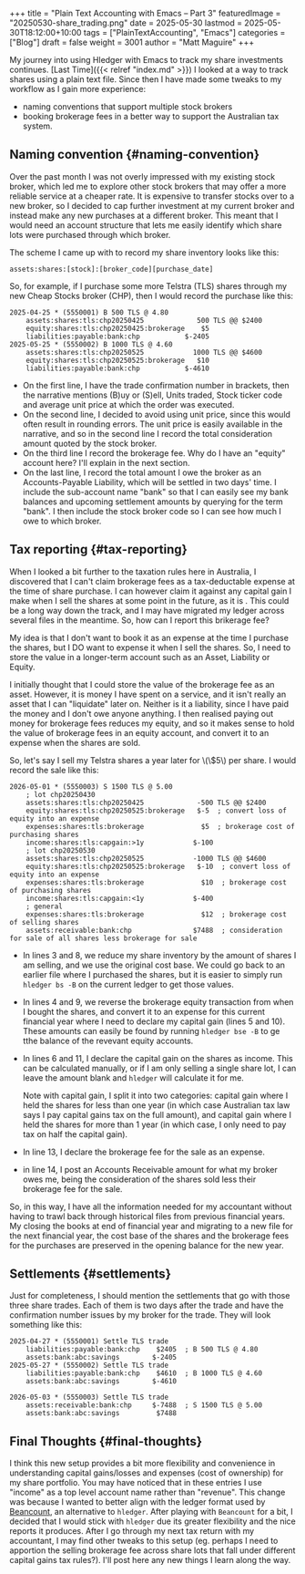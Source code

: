 +++
title = "Plain Text Accounting with Emacs – Part 3"
featuredImage = "20250530-share_trading.png"
date = 2025-05-30
lastmod = 2025-05-30T18:12:00+10:00
tags = ["PlainTextAccounting", "Emacs"]
categories = ["Blog"]
draft = false
weight = 3001
author = "Matt Maguire"
+++

My journey into using Hledger with Emacs to track my share investments continues. [Last Time]({{< relref "index.md" >}}) I looked at a way to track shares using a plain text file. Since then I have made some tweaks to my workflow as I gain more experience:

-   naming conventions that support multiple stock brokers
-   booking brokerage fees in a better way to support the Australian tax system.


## Naming convention {#naming-convention}

Over the past month I was not overly impressed with my existing stock broker, which led me to explore other stock brokers that may offer a more reliable service at a cheaper rate. It is expensive to transfer stocks over to a new broker, so I decided to cap further investment at my current broker and instead make any new purchases at a different broker. This meant that I would need an account structure that lets me easily identify which share lots were purchased through which broker.

The scheme I came up with to record my share inventory looks like this:

`assets:shares:[stock]:[broker_code][purchase_date]`

So, for example, if I purchase some more Telstra (TLS) shares through my new Cheap Stocks broker (CHP), then I would record the purchase like this:

```ledger
2025-04-25 * (5550001) B 500 TLS @ 4.80
    assets:shares:tls:chp20250425             500 TLS @@ $2400
    equity:shares:tls:chp20250425:brokerage    $5
    liabilities:payable:bank:chp           $-2405
2025-05-25 * (5550002) B 1000 TLS @ 4.60
    assets:shares:tls:chp20250525            1000 TLS @@ $4600
    equity:shares:tls:chp20250525:brokerage   $10
    liabilities:payable:bank:chp           $-4610
```

-   On the first line, I have the trade confirmation number in brackets, then the narrative mentions (B)uy or (S)ell, Units traded, Stock ticker code and average unit price at which the order was executed.
-   On the second line, I decided to avoid using unit price, since this would often result in rounding errors. The unit price is easily available in the narrative, and so in the second line I record the total consideration amount quoted by the stock broker.
-   On the third line I record the brokerage fee. Why do I have an "equity" account here? I'll explain in the next section.
-   On the last line, I record the total amount I owe the broker as an Accounts-Payable Liability, which will be settled in two days' time. I include the sub-account name "bank" so that I can easily see my bank balances and upcoming settlement amounts by querying for the term "bank". I then include the stock broker code so I can see how much I owe to which broker.


## Tax reporting {#tax-reporting}

When I looked a bit further to the taxation rules here in Australia, I discovered that I can't claim brokerage fees as a tax-deductable expense at the time of share purchase. I can however claim it against any capital gain I make when I sell the shares at some point in the future, as it is . This could be a long way down the track, and I may have migrated my ledger across several files in the meantime. So, how can I report this brikerage fee?

My idea is that I don't want to book it as an expense at the time I purchase the shares, but I DO want to expense it when I sell the shares. So, I need to store the value in a longer-term account such as an Asset, Liability or Equity.

I initially thought that I could store the value of the brokerage fee as an asset. However, it is money I have spent on a service, and it isn't really an asset that I can "liquidate" later on. Neither is it a liability, since I have paid the money and I don't owe anyone anything. I then realised paying out money for brokerage fees reduces my equity, and so it makes sense to hold the value of brokerage fees in an equity account, and convert it to an expense when the shares are sold.

So, let's say I sell my Telstra shares a year later for \\(\\$5\\) per share. I would record the sale like this:

```ledger
2026-05-01 * (5550003) S 1500 TLS @ 5.00
    ; lot chp20250430
    assets:shares:tls:chp20250425             -500 TLS @@ $2400
    equity:shares:tls:chp20250525:brokerage   $-5  ; convert loss of equity into an expense
    expenses:shares:tls:brokerage              $5  ; brokerage cost of purchasing shares
    income:shares:tls:capgain:>1y            $-100
    ; lot chp20250530
    assets:shares:tls:chp20250525            -1000 TLS @@ $4600
    equity:shares:tls:chp20250525:brokerage   $-10  ; convert loss of equity into an expense
    expenses:shares:tls:brokerage              $10  ; brokerage cost of purchasing shares
    income:shares:tls:capgain:<1y            $-400
    ; general
    expenses:shares:tls:brokerage              $12  ; brokerage cost of selling shares
    assets:receivable:bank:chp               $7488  ; consideration for sale of all shares less brokerage for sale
```

-   In lines 3 and 8, we reduce my share inventory by the amount of shares I am selling, and we use the original cost base. We could go back to an earlier file where I purchased the shares, but it is easier to simply run `hledger bs -B` on the current ledger to get those values.
-   In lines 4 and 9, we reverse the brokerage equity transaction from when I bought the shares, and convert it to an expense for this current financial year where I need to declare my capital gain (lines 5 and 10). These amounts can easily be found by running `hledger bse -B` to ge tthe balance of the revevant equity accounts.
-   In lines 6 and 11, I declare the capital gain on the shares as income. This can be calculated manually, or if I am only selling a single share lot, I can leave the amount blank and `hledger` will calculate it for me.

    Note with capital gain, I split it into two categories: capital gain where I held the shares for less than one year (in which case Australian tax law says I pay capital gains tax on the full amount), and capital gain where I held the shares for more than 1 year (in which case, I only need to pay tax on half the capital gain).
-   In line 13, I declare the brokerage fee for the sale as an expense.
-   in line 14, I post an Accounts Receivable amount for what my broker owes me, being the consideration of the shares sold less their brokerage fee for the sale.

So, in this way, I have all the information needed for my accountant without having to trawl back through historical files from previous financial years. My closing the books at end of financial year and migrating to a new file for the next financial year, the cost base of the shares and the brokerage fees for the purchases are preserved in the opening balance for the new year.


## Settlements {#settlements}

Just for completeness, I should mention the settlements that go with those three share trades. Each of them is two days after the trade and have the confirmation number issues by my broker for the trade. They will look something like this:

```ledger
2025-04-27 * (5550001) Settle TLS trade
    liabilities:payable:bank:chp    $2405  ; B 500 TLS @ 4.80
    assets:bank:abc:savings        $-2405
2025-05-27 * (5550002) Settle TLS trade
    liabilities:payable:bank:chp    $4610  ; B 1000 TLS @ 4.60
    assets:bank:abc:savings        $-4610

2026-05-03 * (5550003) Settle TLS trade
    assets:receivable:bank:chp     $-7488  ; S 1500 TLS @ 5.00
    assets:bank:abc:savings         $7488
```


## Final Thoughts {#final-thoughts}

I think this new setup provides a bit more flexibility and convenience in understanding capital gains/losses and expenses (cost of ownership) for my share portfolio. You may have noticed that in these entries I use "income" as a top level account name rather than "revenue". This change was because I wanted to better align with the ledger format used by [Beancount](https://beancount.github.io/), an alternative to `hledger`. After playing with `Beancount` for a bit, I decided that I would stick with `hledger` due its greater flexibility and the nice reports it produces. After I go through my next tax return with my accountant, I may find other tweaks to this setup (eg. perhaps I need to apportion the selling brokerage fee across share lots that fall under different capital gains tax rules?). I'll post here any new things I learn along the way.
